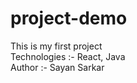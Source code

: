 # project-demo
This is my first project
<br>
Technologies :- React, Java
<br>
Author :- Sayan Sarkar
